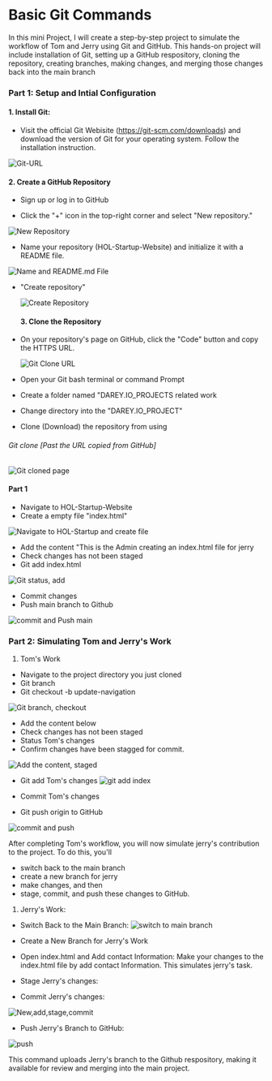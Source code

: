 # Basic Git Commands

In this mini Project, I will create a step-by-step project to simulate the workflow of Tom and Jerry using Git and GitHub. This hands-on project will include installation of Git, setting up a GitHub respository, cloning the repository, creating branches, making changes, and merging those changes back into the main branch

### Part 1: Setup and Intial Configuration

#### 1. Install Git:
- Visit the official Git Webisite (https://git-scm.com/downloads) and download the version of Git for your operating system. Follow the installation instruction.

![Git-URL](./Img/git_%20web.png)

#### 2. Create a GitHub Repository

- Sign up or log in to GitHub
   
- Click the "+" icon in the top-right corner and select "New repository."

![New Repository](./Img/New_Repos.png)

- Name your repository (HOL-Startup-Website) and initialize it with a README file.
  
![Name and README.md File](./Img/Repos_Name.png)
- "Create repository"
  
  ![Create Repository](./Img/Create_%20repos.png)

  #### 3. Clone the Repository

- On your repository's page on GitHub, click the "Code" button and copy the HTTPS URL.
  
  ![Git Clone URL](./Img/Git%20clone.png)


- Open your Git bash terminal or command Prompt
  
- Create a folder named "DAREY.IO_PROJECTS related work

- Change directory into the "DAREY.IO_PROJECT"
  
- Clone (Download) the repository from using 

###### Git clone [Past the URL copied from GitHub]

![Git cloned page](./Img/github_cloned.png)

#### Part 1

- Navigate to HOL-Startup-Website
- Create a empty file "index.html"

![Navigate to HOL-Startup and create file](./Img/Navigate_create_file.png)


- Add the content "This is the Admin creating an index.html file for jerry
- Check changes has not been staged
- Git add index.html

![Git status, add](./Img/git_add.png)

- Commit changes 
- Push main branch to Github
  
![commit and Push main](./Img/Git_commit_push.png)

### Part 2: Simulating Tom and Jerry's Work

1. Tom's Work
- Navigate to the project directory you just cloned
- Git branch
- Git checkout -b update-navigation 

![Git branch, checkout](./Img/new_branch.png)

- Add the content below
- Check changes has not been staged
- Status Tom's changes
- Confirm changes have been stagged for commit.

![Add the content, staged](./Img/git_add_content_stages.png)

- Git add Tom's changes
  ![git add index](./Img/update_git_add.png)

- Commit Tom's changes
- Git push origin to GitHub

![commit and push](./Img/Git_commit_push.png)

After completing Tom's workflow, you will now simulate jerry's contribution to the project. To do this, you'll

- switch back to the main branch 
- create a new branch for jerry
- make changes, and then
- stage, commit, and push these changes to GitHub.



1. Jerry's Work:
- Switch Back to the Main Branch:
![switch to main branch](./Img/change%20branch.png)

- Create a New Branch for Jerry's Work
- Open index.html and Add contact Information: Make your changes to the index.html file by add contact Information. This simulates jerry's task.
- Stage Jerry's changes:
- Commit Jerry's changes:

![New,add,stage,commit](./Img/git_add_content_stages.png)


- Push Jerry's Branch to GitHub:
  
![push](./Img/push_add_info.png)

This command uploads Jerry's branch to the Github respository, making it available for review and merging into the main project.